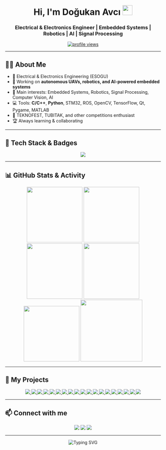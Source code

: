 

<h1 align="center">Hi, I'm Doğukan Avcı <img src="https://media.giphy.com/media/hvRJCLFzcasrR4ia7z/giphy.gif" width="32"></h1>
<h3 align="center">Electrical & Electronics Engineer | Embedded Systems | Robotics | AI | Signal Processing</h3>

<p align="center">
  <a href="https://github.com/AvciDogukan">
    <img src="https://komarev.com/ghpvc/?username=AvciDogukan&color=blueviolet" alt="profile views" />
  </a>
</p>

---

## 🧑‍💻 About Me

- 🦾 Electrical & Electronics Engineering (ESOGU)
- 🔭 Working on **autonomous UAVs, robotics, and AI-powered embedded systems**
- 🤖 Main interests: Embedded Systems, Robotics, Signal Processing, Computer Vision, AI
- 💻 Tools: **C/C++**, **Python**, STM32, ROS, OpenCV, TensorFlow, Qt, Pygame, MATLAB
- 🚀 TEKNOFEST, TUBITAK, and other competitions enthusiast
- 🏆 Always learning & collaborating

---

## 🏅 Tech Stack & Badges

<p align="center">
  <img src="https://skillicons.dev/icons?i=python,cpp,c,qt,raspberrypi,stm32,arduino,opencv,tensorflow,git,linux,ros,matlab,js,html,css,vscode,github" />
</p>

---

## 📊 GitHub Stats & Activity

<p align="center">
  <img src="https://github-readme-stats.vercel.app/api?username=AvciDogukan&show_icons=true&theme=radical&hide_border=true&count_private=true" height="180"/>
  <img src="https://github-readme-streak-stats.herokuapp.com?user=AvciDogukan&theme=radical&hide_border=true" height="180"/>
  <img src="https://github-profile-summary-cards.vercel.app/api/cards/profile-details?username=AvciDogukan&theme=radical" height="180"/>
  <img src="https://github-profile-summary-cards.vercel.app/api/cards/repos-per-language?username=AvciDogukan&theme=radical" height="180"/>
  <img src="https://github-profile-summary-cards.vercel.app/api/cards/most-commit-language?username=AvciDogukan&theme=radical" height="180"/>
  <img src="https://github-readme-activity-graph.vercel.app/graph?username=AvciDogukan&theme=radical" height="200"/>
</p>

---

## 🚩 My Projects

<p align="center">
  <a href="https://github.com/AvciDogukan/AgriEdge-Robot-Control-Panel">
    <img src="https://github-readme-stats.vercel.app/api/pin/?username=AvciDogukan&repo=AgriEdge-Robot-Control-Panel&theme=radical" />
  </a>
  <a href="https://github.com/AvciDogukan/Real-Time-Image-Processor-PyQt5">
    <img src="https://github-readme-stats.vercel.app/api/pin/?username=AvciDogukan&repo=Real-Time-Image-Processor-PyQt5&theme=radical" />
  </a>
  <a href="https://github.com/AvciDogukan/game-engine">
    <img src="https://github-readme-stats.vercel.app/api/pin/?username=AvciDogukan&repo=game-engine&theme=radical" />
  </a>
  <a href="https://github.com/AvciDogukan/UAV-flight-control-system">
    <img src="https://github-readme-stats.vercel.app/api/pin/?username=AvciDogukan&repo=UAV-flight-control-system&theme=radical" />
  </a>
  <a href="https://github.com/AvciDogukan/AGRIEDGE-PathPlanner">
    <img src="https://github-readme-stats.vercel.app/api/pin/?username=AvciDogukan&repo=AGRIEDGE-PathPlanner&theme=radical" />
  </a>
  <a href="https://github.com/AvciDogukan/SemiconductorCalculator">
    <img src="https://github-readme-stats.vercel.app/api/pin/?username=AvciDogukan&repo=SemiconductorCalculator&theme=radical" />
  </a>
  <a href="https://github.com/AvciDogukan/Circular-Logging">
    <img src="https://github-readme-stats.vercel.app/api/pin/?username=AvciDogukan&repo=Circular-Logging&theme=radical" />
  </a>
  <a href="https://github.com/AvciDogukan/RobotDreams_Odev2">
    <img src="https://github-readme-stats.vercel.app/api/pin/?username=AvciDogukan&repo=RobotDreams_Odev2&theme=radical" />
  </a>
  <a href="https://github.com/AvciDogukan/Sartek-SIHA-2024">
    <img src="https://github-readme-stats.vercel.app/api/pin/?username=AvciDogukan&repo=Sartek-SIHA-2024&theme=radical" />
  </a>
  <a href="https://github.com/AvciDogukan/Color-Sensing-Device">
    <img src="https://github-readme-stats.vercel.app/api/pin/?username=AvciDogukan&repo=Color-Sensing-Device&theme=radical" />
  </a>
  <a href="https://github.com/AvciDogukan/QRdetection-">
    <img src="https://github-readme-stats.vercel.app/api/pin/?username=AvciDogukan&repo=QRdetection-&theme=radical" />
  </a>
  <a href="https://github.com/AvciDogukan/RobotDreamsHomeWork1">
    <img src="https://github-readme-stats.vercel.app/api/pin/?username=AvciDogukan&repo=RobotDreamsHomeWork1&theme=radical" />
  </a>
  <a href="https://github.com/AvciDogukan/Lol-Auto-Champ-Selector">
    <img src="https://github-readme-stats.vercel.app/api/pin/?username=AvciDogukan&repo=Lol-Auto-Champ-Selector&theme=radical" />
  </a>
  <a href="https://github.com/AvciDogukan/Space-Shooter-v1">
    <img src="https://github-readme-stats.vercel.app/api/pin/?username=AvciDogukan&repo=Space-Shooter-v1&theme=radical" />
  </a>
  <a href="https://github.com/AvciDogukan/RPG-Project-udemy-">
    <img src="https://github-readme-stats.vercel.app/api/pin/?username=AvciDogukan&repo=RPG-Project-udemy-&theme=radical" />
  </a>
  <a href="https://github.com/AvciDogukan/TicTacToe">
    <img src="https://github-readme-stats.vercel.app/api/pin/?username=AvciDogukan&repo=TicTacToe&theme=radical" />
  </a>
  <a href="https://github.com/AvciDogukan/Hangman_C">
    <img src="https://github-readme-stats.vercel.app/api/pin/?username=AvciDogukan&repo=Hangman_C&theme=radical" />
  </a>
  <a href="https://github.com/AvciDogukan/hstshijackcaplet">
    <img src="https://github-readme-stats.vercel.app/api/pin/?username=AvciDogukan&repo=hstshijackcaplet&theme=radical" />
  </a>
  <a href="https://github.com/AvciDogukan/turkce-wordlist">
    <img src="https://github-readme-stats.vercel.app/api/pin/?username=AvciDogukan&repo=turkce-wordlist&theme=radical" />
  </a>
</p>

---

## 📫 Connect with me

<p align="center">
  <a href="mailto:hulavci121@gmail.com"><img src="https://img.shields.io/badge/-Email-d14836?style=flat&logo=Gmail&logoColor=white"/></a>
  <a href="https://linkedin.com/in/doğukanavcı-119541229"><img src="https://img.shields.io/badge/-LinkedIn-blue?style=flat&logo=Linkedin&logoColor=white"/></a>
  <a href="https://github.com/AvciDogukan"><img src="https://img.shields.io/badge/-GitHub-181717?style=flat&logo=github&logoColor=white"/></a>
</p>

---

<p align="center">
  <img src="https://readme-typing-svg.demolab.com?font=Fira+Code&size=24&pause=1000&color=8E2DE2&center=true&vCenter=true&multiline=true&width=750&lines=Always+learning+%E2%9C%8C%EF%B8%8F;Engineering+for+the+future+%F0%9F%9A%80;Let's+build+something+awesome!+%F0%9F%A4%96" alt="Typing SVG" />
</p>
